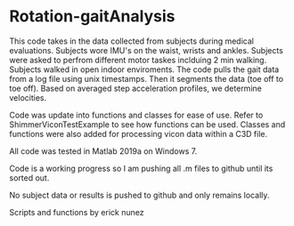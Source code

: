 # Rotation-gaitAnalysis

This code takes in the data collected from subjects during medical evaluations. 
Subjects wore IMU's on the waist, wrists and ankles.
Subjects were asked to perfrom different motor taskes inclduing 2 min walking. 
Subjects walked in open indoor enviroments. 
The code pulls the gait data from a log file using unix timestamps. 
Then it segments the data (toe off to toe off).
Based on averaged step acceleration profiles, we determine velocities. 

Code was update into functions and classes for ease of use. 
Refer to ShimmerViconTestExample to see how functions can be used. 
Classes and functions were also added for processing vicon data within a C3D file.

All code was tested in Matlab 2019a on Windows 7. 

Code is a working progress so I am pushing all .m files to github until its sorted out. 

No subject data or results is pushed to github and only remains locally. 

Scripts and functions by erick nunez
